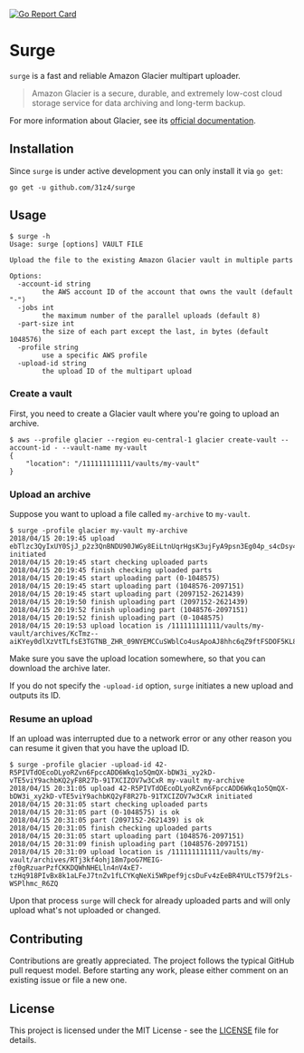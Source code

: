 [![Go Report Card](https://goreportcard.com/badge/github.com/31z4/surge)](https://goreportcard.com/report/github.com/31z4/surge)

# Surge

`surge` is a fast and reliable Amazon Glacier multipart uploader.

> Amazon Glacier is a secure, durable, and extremely low-cost cloud storage service for data archiving and long-term backup.

For more information about Glacier, see its [official documentation](https://aws.amazon.com/documentation/glacier/).

## Installation

Since `surge` is under active development you can only install it via `go get`:

    go get -u github.com/31z4/surge

## Usage

```console
$ surge -h
Usage: surge [options] VAULT FILE

Upload the file to the existing Amazon Glacier vault in multiple parts

Options:
  -account-id string
    	the AWS account ID of the account that owns the vault (default "-")
  -jobs int
    	the maximum number of the parallel uploads (default 8)
  -part-size int
    	the size of each part except the last, in bytes (default 1048576)
  -profile string
    	use a specific AWS profile
  -upload-id string
    	the upload ID of the multipart upload
```

### Create a vault

First, you need to create a Glacier vault where you're going to upload an archive.

```console
$ aws --profile glacier --region eu-central-1 glacier create-vault --account-id - --vault-name my-vault
{
    "location": "/111111111111/vaults/my-vault"
}
```

### Upload an archive

Suppose you want to upload a file called `my-archive` to `my-vault`.

```console
$ surge -profile glacier my-vault my-archive
2018/04/15 20:19:45 upload ebTlzc3QyIxUY0SjJ_p2z3QnBNDU90JWGy8EiLtnUqrHgsK3ujFyA9psn3Eg04p_s4cDsy4IR_J3g_hQuOXugMFQVA9P initiated
2018/04/15 20:19:45 start checking uploaded parts
2018/04/15 20:19:45 finish checking uploaded parts
2018/04/15 20:19:45 start uploading part (0-1048575)
2018/04/15 20:19:45 start uploading part (1048576-2097151)
2018/04/15 20:19:45 start uploading part (2097152-2621439)
2018/04/15 20:19:50 finish uploading part (2097152-2621439)
2018/04/15 20:19:52 finish uploading part (1048576-2097151)
2018/04/15 20:19:52 finish uploading part (0-1048575)
2018/04/15 20:19:53 upload location is /111111111111/vaults/my-vault/archives/KcTmz--aiKYey0dlXzVtTLfsE3TGTNB_ZHR_09NYEMCCuSWblCo4usApoAJ8hhc6qZ9ftFSDOF5KL8cHjHtohnpsSVncD6Lu58E8MKsFxZQ_TM65MIcznFJd7rEUYX0xfcqSZHRiGg
```
Make sure you save the upload location somewhere, so that you can download the archive later.

If you do not specify the `-upload-id` option, `surge` initiates a new upload and outputs its ID.

### Resume an upload

If an upload was interrupted due to a network error or any other reason you can resume it given that you have the upload ID.

```console
$ surge -profile glacier -upload-id 42-R5PIVTdOEcoDLyoRZvn6FpccADD6Wkq1o5QmQX-bDW3i_xy2kD-vTE5viY9achbKQ2yF8R27b-91TXCIZOV7w3CxR my-vault my-archive
2018/04/15 20:31:05 upload 42-R5PIVTdOEcoDLyoRZvn6FpccADD6Wkq1o5QmQX-bDW3i_xy2kD-vTE5viY9achbKQ2yF8R27b-91TXCIZOV7w3CxR initiated
2018/04/15 20:31:05 start checking uploaded parts
2018/04/15 20:31:05 part (0-1048575) is ok
2018/04/15 20:31:05 part (2097152-2621439) is ok
2018/04/15 20:31:05 finish checking uploaded parts
2018/04/15 20:31:05 start uploading part (1048576-2097151)
2018/04/15 20:31:09 finish uploading part (1048576-2097151)
2018/04/15 20:31:09 upload location is /111111111111/vaults/my-vault/archives/RTj3kf4ohj18m7poG7MEIG-zf0gRzuarPzfCKKDQWhNHELln4nV4xE7-tzHq918PIvBx8k1aLFeJ7tnZv1fLCYKqNeXi5WRpef9jcsDuFv4zEeBR4YULcT579f2Ls-WSPlhmc_R6ZQ
```
Upon that process `surge` will check for already uploaded parts and will only upload what's not uploaded or changed.

## Contributing

Contributions are greatly appreciated. The project follows the typical GitHub pull request model. Before starting any work, please either comment on an existing issue or file a new one.

## License

This project is licensed under the MIT License - see the [LICENSE](LICENSE) file for details.